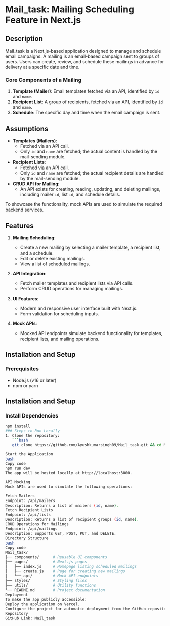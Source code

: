 # Mail_task: Mailing Scheduling Feature in Next.js

## Description
Mail_task is a Next.js-based application designed to manage and schedule email campaigns. A mailing is an email-based campaign sent to groups of users. Users can create, review, and schedule these mailings in advance for delivery at a specific date and time.

### Core Components of a Mailing
1. **Template (Mailer)**: Email templates fetched via an API, identified by `id` and `name`.
2. **Recipient List**: A group of recipients, fetched via an API, identified by `id` and `name`.
3. **Schedule**: The specific day and time when the email campaign is sent.

## Assumptions
- **Templates (Mailers)**: 
  - Fetched via an API call.
  - Only `id` and `name` are fetched; the actual content is handled by the mail-sending module.
- **Recipient Lists**:
  - Fetched via an API call.
  - Only `id` and `name` are fetched; the actual recipient details are handled by the mail-sending module.
- **CRUD API for Mailing**:
  - An API exists for creating, reading, updating, and deleting mailings, including mailer `id`, list `id`, and schedule details.

To showcase the functionality, mock APIs are used to simulate the required backend services.

## Features
1. **Mailing Scheduling**:
   - Create a new mailing by selecting a mailer template, a recipient list, and a schedule.
   - Edit or delete existing mailings.
   - View a list of scheduled mailings.

2. **API Integration**:
   - Fetch mailer templates and recipient lists via API calls.
   - Perform CRUD operations for managing mailings.

3. **UI Features**:
   - Modern and responsive user interface built with Next.js.
   - Form validation for scheduling inputs.

4. **Mock APIs**:
   - Mocked API endpoints simulate backend functionality for templates, recipient lists, and mailing operations.

## Installation and Setup

### Prerequisites
- Node.js (v16 or later)
- npm or yarn

## Installation and Setup

### Install Dependencies
```bash
npm install
### Steps to Run Locally
1. Clone the repository:
   ```bash
   git clone https://github.com/Ayushkumarsingh09/Mail_task.git && cd Mail_task

Start the Application
bash
Copy code
npm run dev
The app will be hosted locally at http://localhost:3000.

API Mocking
Mock APIs are used to simulate the following operations:

Fetch Mailers
Endpoint: /api/mailers
Description: Returns a list of mailers (id, name).
Fetch Recipient Lists
Endpoint: /api/lists
Description: Returns a list of recipient groups (id, name).
CRUD Operations for Mailings
Endpoint: /api/mailings
Description: Supports GET, POST, PUT, and DELETE.
Directory Structure
bash
Copy code
Mail_task/
├── components/      # Reusable UI components
├── pages/           # Next.js pages
│   ├── index.js     # Homepage listing scheduled mailings
│   ├── create.js    # Page for creating new mailings
│   └── api/         # Mock API endpoints
├── styles/          # Styling files
├── utils/           # Utility functions
└── README.md        # Project documentation
Deployment
To make the app publicly accessible:
Deploy the application on Vercel.
Configure the project for automatic deployment from the GitHub repository.
Repository
GitHub Link: Mail_task